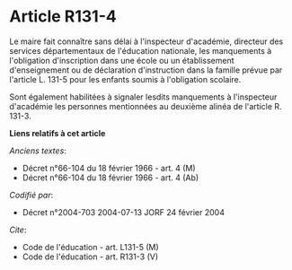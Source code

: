 # Article R131-4

Le maire fait connaître sans délai à l'inspecteur d'académie, directeur des services départementaux de l'éducation nationale,
les manquements à l'obligation d'inscription dans une école ou un établissement d'enseignement ou de déclaration
d'instruction dans la famille prévue par l'article L. 131-5 pour les enfants soumis à l'obligation scolaire.

Sont également habilitées à signaler lesdits manquements à l'inspecteur d'académie les personnes mentionnées au deuxième
alinéa de l'article R. 131-3.

**Liens relatifs à cet article**

_Anciens textes_:

  - Décret n°66-104 du 18 février 1966 - art. 4 (M)
  - Décret n°66-104 du 18 février 1966 - art. 4 (Ab)

_Codifié par_:

  - Décret n°2004-703 2004-07-13 JORF 24 février 2004

_Cite_:

  - Code de l'éducation - art. L131-5 (M)
  - Code de l'éducation - art. R131-3 (V)
